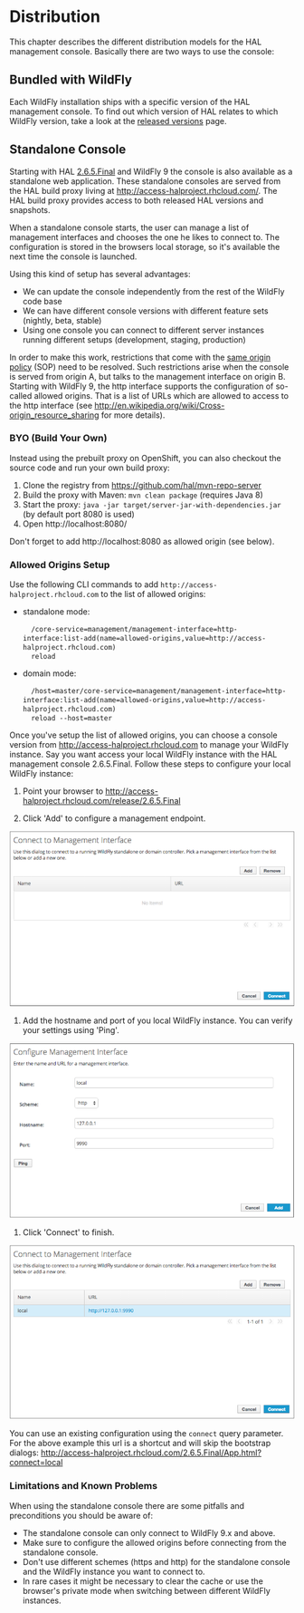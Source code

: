 # Distribution

This chapter describes the different distribution models for the HAL management console. Basically there are two ways to use the console:
   
## Bundled with WildFly

Each WildFly installation ships with a specific version of the HAL management console. To find out which version of HAL relates to which WildFly version, take a look at the [released versions](versions/index.html) page. 

## Standalone Console

Starting with HAL [2.6.5.Final](versions/2.6.5.Final.md) and WildFly 9 the console is also available as a standalone web application. These standalone consoles are served from the HAL build proxy living at http://access-halproject.rhcloud.com/. The HAL build proxy provides access to both released HAL versions and snapshots. 

When a standalone console starts, the user can manage a list of management interfaces and chooses the one he likes to connect to. The configuration is stored in the browsers local storage, so it's available the next time the console is launched. 

Using this kind of setup has several advantages:

- We can update the console independently from the rest of the WildFly code base
- We can have different console versions with different feature sets (nightly, beta, stable)
- Using one console you can connect to different server instances running different setups (development, staging, production)

In order to make this work, restrictions that come with the [same origin policy](http://en.wikipedia.org/wiki/Same_origin_policy) (SOP) need to be resolved. Such restrictions arise when the console is served from origin A, but talks to the management interface on origin B. Starting with WildFly 9, the http interface supports the configuration of so-called allowed origins. That is a list of URLs which are allowed to access to the http interface (see http://en.wikipedia.org/wiki/Cross-origin_resource_sharing for more details).

### BYO (Build Your Own)

Instead using the prebuilt proxy on OpenShift, you can also checkout the source code and run your own build proxy:
 
1. Clone the registry from https://github.com/hal/mvn-repo-server
1. Build the proxy with Maven: `mvn clean package` (requires Java 8)
1. Start the proxy: `java -jar target/server-jar-with-dependencies.jar` (by default port 8080 is used)
1. Open http://localhost:8080/

Don't forget to add http://localhost:8080 as allowed origin (see below).

### Allowed Origins Setup

Use the following CLI commands to add `http://access-halproject.rhcloud.com` to the list of allowed origins:

- standalone mode: 

        /core-service=management/management-interface=http-interface:list-add(name=allowed-origins,value=http://access-halproject.rhcloud.com)
        reload
    
- domain mode:

        /host=master/core-service=management/management-interface=http-interface:list-add(name=allowed-origins,value=http://access-halproject.rhcloud.com)
        reload --host=master

Once you've setup the list of allowed origins, you can choose a console version from http://access-halproject.rhcloud.com to manage your WildFly instance. Say you want access your local WildFly instance with the HAL management console 2.6.5.Final. Follow these steps to configure your local WildFly instance:
 
1. Point your browser to http://access-halproject.rhcloud.com/release/2.6.5.Final

1. Click 'Add' to configure a management endpoint.

  ![Connect to Management Interface](/assets/images/bootstrap_server_select_0.png)

1. Add the hostname and port of you local WildFly instance. You can verify your settings using 'Ping'.

  ![Connect to Management Interface](/assets/images/bootstrap_server_select_1.png)

1. Click 'Connect' to finish. 

  ![Connect to Management Interface](/assets/images/bootstrap_server_select_2.png)

You can use an existing configuration using the `connect` query parameter. For the above example this url is a shortcut and will skip the bootstrap dialogs: http://access-halproject.rhcloud.com/2.6.5.Final/App.html?connect=local

### Limitations and Known Problems

When using the standalone console there are some pitfalls and preconditions you should be aware of:
 
- The standalone console can only connect to WildFly 9.x and above.
- Make sure to configure the allowed origins before connecting from the standalone console.
- Don't use different schemes (https and http) for the standalone console and the WildFly instance you want to connect to.
- In rare cases it might be necessary to clear the cache or use the browser's private mode when switching between different WildFly instances. 
